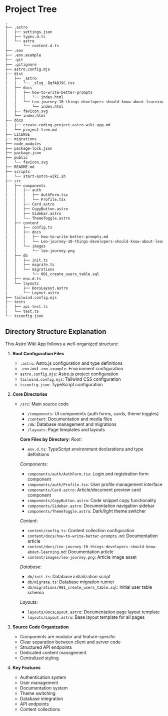 # Project Tree

```markdown
.
├── .astro
│   ├── settings.json
│   ├── types.d.ts
│   └── astro
│       └── content.d.ts
├── .env
├── .env.example
├── .git
├── .gitignore
├── astro.config.mjs
├── dist
│   ├── _astro
│   │   └── _slug_.BgfABJ9C.css
│   ├── docs
│   │   ├── how-to-write-better-prompts
│   │   │   └── index.html
│   │   └── Leo-journey-10-things-developers-should-know-about-learning
│   │       └── index.html
│   ├── favicon.svg
│   └── index.html
├── docs
│   ├── create-coding-project-astro-wiki-app.md
│   └── project-tree.md
├── LICENSE
├── migrations
├── node_modules
├── package-lock.json
├── package.json
├── public
│   └── favicon.svg
├── README.md
├── scripts
│   └── start-astro-wiki.sh
├── src
│   ├── components
│   │   ├── auth
│   │   │   ├── AuthForm.tsx
│   │   │   └── Profile.tsx
│   │   ├── Card.astro
│   │   ├── CopyButton.astro
│   │   ├── Sidebar.astro
│   │   └── ThemeToggle.astro
│   ├── content
│   │   ├── config.ts
│   │   ├── docs
│   │   │   ├── how-to-write-better-prompts.md
│   │   │   └── Leo-journey-10-things-developers-should-know-about-learning.md
│   │   └── images
│   │       └── leo-journey.png
│   ├── db
│   │   ├── init.ts
│   │   ├── migrate.ts
│   │   └── migrations
│   │       └── 001_create_users_table.sql
│   ├── env.d.ts
│   └── layouts
│       ├── DocsLayout.astro
│       └── Layout.astro
├── tailwind.config.mjs
├── tests
│   ├── api-test.ts
│   └── test.ts
└── tsconfig.json
```

## Directory Structure Explanation

This Astro Wiki App follows a well-organized structure:

1. **Root Configuration Files**
   - `.astro`: Astro.js configuration and type definitions
   - `.env` and `.env.example`: Environment configuration
   - `astro.config.mjs`: Astro.js project configuration
   - `tailwind.config.mjs`: Tailwind CSS configuration
   - `tsconfig.json`: TypeScript configuration

2. **Core Directories**
   - `/src`: Main source code
     - `/components`: UI components (auth forms, cards, theme toggles)
     - `/content`: Documentation and media files
     - `/db`: Database management and migrations
     - `/layouts`: Page templates and layouts

     **Core Files by Directory**:
     *Root*:
     - `env.d.ts`: TypeScript environment declarations and type definitions

     *Components*:
     - `components/auth/AuthForm.tsx`: Login and registration form component
     - `components/auth/Profile.tsx`: User profile management interface
     - `components/Card.astro`: Article/document preview card component
     - `components/CopyButton.astro`: Code snippet copy functionality
     - `components/Sidebar.astro`: Documentation navigation sidebar
     - `components/ThemeToggle.astro`: Dark/light theme switcher

     *Content*:
     - `content/config.ts`: Content collection configuration
     - `content/docs/how-to-write-better-prompts.md`: Documentation article
     - `content/docs/Leo-journey-10-things-developers-should-know-about-learning.md`: Documentation article
     - `content/images/leo-journey.png`: Article image asset

     *Database*:
     - `db/init.ts`: Database initialization script
     - `db/migrate.ts`: Database migration runner
     - `db/migrations/001_create_users_table.sql`: Initial user table schema

     *Layouts*:
     - `layouts/DocsLayout.astro`: Documentation page layout template
     - `layouts/Layout.astro`: Base layout template for all pages

3. **Source Code Organization**
   - Components are modular and feature-specific
   - Clear separation between client and server code
   - Structured API endpoints
   - Dedicated content management
   - Centralized styling

4. **Key Features**
   - Authentication system
   - User management
   - Documentation system
   - Theme switching
   - Database integration
   - API endpoints
   - Content collections
